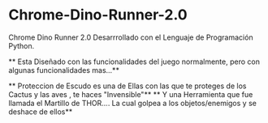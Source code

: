 # Chrome-Dino-Runner-2.0
Chrome Dino Runner 2.0  Desarrrollado con el Lenguaje de Programación Python.


** Esta Diseñado con las funcionalidades del juego normalmente, pero con algunas funcionalidades mas...**

** Proteccion de Escudo es una de Ellas con las que te proteges de los Cactus y las aves , te haces "Invensible"**
** Y una Herramienta que fue llamada el Martillo de THOR.... La cual golpea a los objetos/enemigos y se deshace de ellos**


